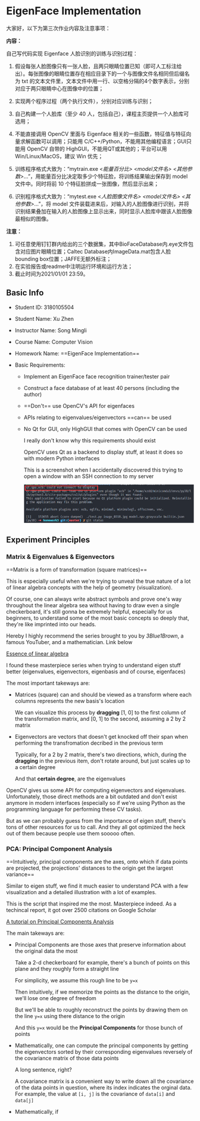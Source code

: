 # EigenFace Implementation

大家好，以下为第三次作业内容及注意事项：

 **内容：**

自己写代码实现 Eigenface 人脸识别的训练与识别过程：

1. 假设每张人脸图像只有一张人脸，且两只眼睛位置已知（即可人工标注给出）。每张图像的眼睛位置存在相应目录下的一个与图像文件名相同但后缀名为 txt 的文本文件里，文本文件中用一行、以空格分隔的4个数字表示，分别对应于两只眼睛中心在图像中的位置；

1. 实现两个程序过程（两个执行文件），分别对应训练与识别；

1. 自己构建一个人脸库（至少 40 人，包括自己），课程主页提供一个人脸库可选用；

1. 不能直接调用 OpenCV 里面与 Eigenface 相关的一些函数，特征值与特征向量求解函数可以调用；只能用 C/C++/Python，不能用其他编程语言；GUI只能用 OpenCV 自带的 HighGUI，不能用QT或其他的；平台可以用 Win/Linux/MacOS，建议 Win 优先；

1. 训练程序格式大致为：“mytrain.exe <*能量百分比>* <*model文件名> <其他参数>*…”，用能量百分比决定取多少个特征脸，将训练结果输出保存到 model 文件中。同时将前 10 个特征脸拼成一张图像，然后显示出来；

1. 识别程序格式大致为：“mytest.exe <*人脸图像文件名> <model文件名> <其他参数>*…”，将 model 文件装载进来后，对输入的人脸图像进行识别，并将识别结果叠加在输入的人脸图像上显示出来，同时显示人脸库中跟该人脸图像最相似的图像。

**注意：**

1. 可任意使用钉钉群内给出的三个数据集，其中BioFaceDatabase内.eye文件包含对应图片眼睛位置；Caltec Database内ImageData.mat包含人脸bounding box位置；JAFFE无额外标注；
1. 在实验报告或readme中注明运行环境和运行方法；
1. 截止时间为2021/01/01 23:59。



## Basic Info

- Student ID: 3180105504

- Student Name: Xu Zhen

- Instructor Name: Song Mingli

- Course Name: Computer Vision

- Homework Name: ==EigenFace Implementation==

- Basic Requirements:
    - Implement an EigenFace face recognition trainer/tester pair
    
    - Construct a face database of at least 40 persons (including the author)
    
    - ==Don't== use OpenCV's API for eigenfaces
    
    - APIs relating to eigenvalues/eigenvectors ==can== be used
    
    - No Qt for GUI, only HighGUI that comes with OpenCV can be used
    
        I really don't know why this requirements should exist
    
        OpenCV uses Qt as a backend to display stuff, at least it does so with modern Python interfaces
    
        This is a screenshot when I accidentally discovered this trying to open a window with an SSH connection to my server
    
        ![image-20201222210811073](report.assets/image-20201222210811073.png)

## Experiment Principles

### Matrix & Eigenvalues & Eigenvectors

==Matrix is a form of transformation (square matrices)==

This is especially useful when we're trying to unveal the true nature of a lot of linear algebra concepts with the help of geometry (visualization).

Of course, one can always write abstract symbols and prove one's way throughout the linear algebra sea without having to draw even a single checkerboard, it's still gonna be extremely helpful, especially for us beginners, to understand some of the most basic concepts so deeply that, they're like imprinted into our heads.

Hereby I highly recommend the series brought to you by *3Blue1Brown*, a famous YouTuber, and a mathematician. Link below

[Essence of linear algebra](https://www.youtube.com/watch?v=fNk_zzaMoSs&list=PLZHQObOWTQDPD3MizzM2xVFitgF8hE_ab)

I found these masterpiece series when trying to understand eigen stuff better (eigenvalues, eigenvectors, eigenbasis and of course, eigenfaces)



The most important takeways are:

- Matrices (square) can and should be viewed as a transform where each columns represents the new basis's location

    We can visualize this process by **dragging** [1, 0] to the first column of the transformation matrix, and [0, 1] to the second, assuming a 2 by 2 matrix

- Eigenvectors are vectors that doesn't get knocked off their span when performing the transfromation decribed in the previous term

    Typically, for a 2 by 2 matrix, there's two directions, which, during the **dragging** in the previous item, don't rotate around, but just scales up to a certain degree

    And that **certain degree**, are the eigenvalues



OpenCV gives us some API for computing eigenvectors and eigenvalues. Unfortunately, those direct methods are a bit outdated and don't exist anymore in modern interfaces (especially so if we're using Python as the programming language for performing these CV tasks).

But as we can probably guess from the importance of eigen stuff, there's tons of other resources for us to call. And they all got optimized the heck out of them because people use them sooooo often.



### PCA: Principal Component Analysis

==Intuitively, principal components are the axes, onto which if data points are projected, the projections' distances to the origin get the largest variance==

Similar to eigen stuff, we find it much easier to understand PCA with a few visualization and a detailed illustration with a lot of examples.

This is the script that inspired me the most. Masterpiece indeed. As a techincal report, it got over 2500 citations on Google Scholar

[A tutorial on Principal Components Analysis](https://ourarchive.otago.ac.nz/bitstream/handle/10523/7534/OUCS-2002-12.pdf)



The main takeways are:

- Principal Components are those axes that preserve information about the original data the most

    Take a 2-d checkerboard for example, there's a bunch of points on this plane and they roughly form a straight line

    For simplicity, we assume this rough line to be `y=x`

    Then intuitively, if we memorize the points as the distance to the origin, we'll lose one degree of freedom

    But we'll be able to roughly reconstruct the points by drawing them on the line `y=x` using there distance to the origin

    And this `y=x` would be the **Principal Components** for those bunch of points

- Mathematically, one can compute the principal components by getting the eigenvectors sorted by their corresponding eigenvalues reversely of the covariance matrix of those data points

    A long sentence, right?

    A covariance matrix is a convenient way to write down all the covariance of the data points in question, where its index indicates the orginal data. For example, the value at `[i, j]` is the covariance of `data[i]` and `data[j]`

- Mathematically, if

    